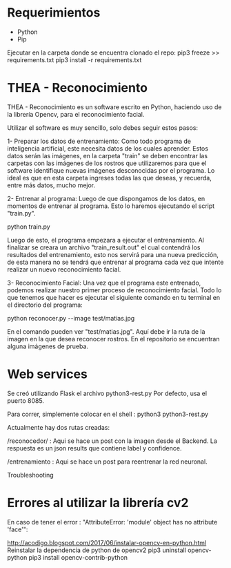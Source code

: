 # Requerimientos
- Python
- Pip

Ejecutar en la carpeta donde se encuentra clonado el repo:
pip3 freeze >> requirements.txt
pip3 install -r requirements.txt



# THEA - Reconocimiento

THEA - Reconocimiento es un software escrito en Python, haciendo uso de la librería Opencv, para el reconocimiento facial.

Utilizar el software es muy sencillo, solo debes seguir estos pasos:

1- Preparar los datos de entrenamiento:
Como todo programa de inteligencia artificial, este necesita datos de los cuales aprender. Estos datos serán las imágenes, en la carpeta "train" se deben encontrar las carpetas con las imágenes de los rostros que utilizaremos para que el software identifique nuevas imágenes desconocidas por el programa.
Lo ideal es que en esta carpeta ingreses todas las que deseas, y recuerda, entre más datos, mucho mejor.

2- Entrenar al programa:
Luego de que dispongamos de los datos, en momentos de entrenar al programa. Esto lo haremos ejecutando el script "train.py".

python train.py

Luego de esto, el programa empezara a ejecutar el entrenamiento. Al finalizar se creara un archivo "train_result.out" el cual contendrá los resultados del entrenamiento, esto nos servirá para una nueva predicción, de esta manera no se tendrá que entrenar al programa cada vez que intente realizar un nuevo reconocimiento facial.

3- Reconocimiento Facial:
Una vez que el programa este entrenado, podemos realizar nuestro primer proceso de reconocimiento facial. Todo lo que tenemos que hacer es ejecutar el siguiente comando en tu terminal en el directorio del programa:

python reconocer.py --image test/matias.jpg

En el comando pueden ver "test/matias.jpg". Aquí debe ir la ruta de la imagen en la que desea reconocer rostros. En el repositorio se encuentran alguna imágenes de prueba.


# Web services

Se creó utilizando Flask el archivo python3-rest.py
Por defecto, usa el puerto 8085.

Para correr, simplemente colocar en el shell : python3 python3-rest.py

Actualmente hay dos rutas creadas:

/reconocedor/<name> : Aqui se hace un post con la imagen desde el Backend. La respuesta es un json results que contiene label y confidence.
  
/entrenamiento : Aqui se hace un post para reentrenar la red neuronal.  

Troubleshooting

# Errores al utilizar la librería cv2

En caso de tener el error : "AttributeError: 'module' object has no attribute 'face'":

http://acodigo.blogspot.com/2017/06/instalar-opencv-en-python.html
Reinstalar la dependencia de python de opencv2
pip3 uninstall opencv-python
pip3 install opencv-contrib-python
